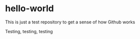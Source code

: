 # hello-world
This is just a test repository to get a sense of how Github works

Testing, testing, testing
